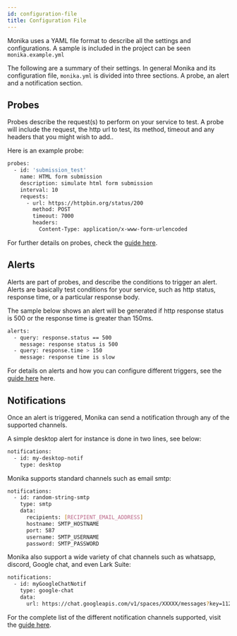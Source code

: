 ```yaml
---
id: configuration-file
title: Configuration File
---
```


Monika uses a YAML file format to describe all the settings and configurations. A sample is included in the project can be seen `monika.example.yml`

The following are a summary of their settings. In general Monika and its configuration file, `monika.yml` is divided into three sections. A probe, an alert and a notification section.

## Probes

Probes describe the request(s) to perform on your service to test. A probe will include the request, the http url to test, its method, timeout and any headers that you might wish to add..

Here is an example probe:

```bash
probes:
  - id: 'submission_test'
    name: HTML form submission
    description: simulate html form submission
    interval: 10
    requests:
      - url: https://httpbin.org/status/200
        method: POST
        timeout: 7000
        headers:
          Content-Type: application/x-www-form-urlencoded
```

For further details on probes, check the [guide here](https://monika.hyperjump.tech/guides/probes).

## Alerts

Alerts are part of probes, and describe the conditions to trigger an alert. Alerts are basically test conditions for your service, such as http status, response time, or a particular response body.

The sample below shows an alert will be generated if http response status is 500 or the response time is greater than 150ms.

```bash
alerts:
  - query: response.status == 500
    message: response status is 500
  - query: response.time > 150
    message: response time is slow
```

For details on alerts and how you can configure different triggers, see the [guide here](https://monika.hyperjump.tech/guides/alerts) here.

## Notifications

Once an alert is triggered, Monika can send a notification through any of the supported channels.

A simple desktop alert for instance is done in two lines, see below:

```bash
notifications:
  - id: my-desktop-notif
    type: desktop

```

Monika supports standard channels such as email smtp:

```bash
notifications:
  - id: random-string-smtp
    type: smtp
    data:
      recipients: [RECIPIENT_EMAIL_ADDRESS]
      hostname: SMTP_HOSTNAME
      port: 587
      username: SMTP_USERNAME
      password: SMTP_PASSWORD
```

Monika also support a wide variety of chat channels such as whatsapp, discord, Google chat, and even Lark Suite:

```bash
notifications:
  - id: myGoogleChatNotif
    type: google-chat
    data:
      url: https://chat.googleapis.com/v1/spaces/XXXXX/messages?key=1122334455

```

For the complete list of the different notification channels supported, visit the [guide here](https://monika.hyperjump.tech/guides/notifications).
